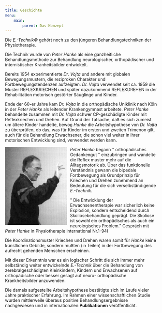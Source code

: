 ```yaml
---
title: Geschichte
menu:
    main:
        parent: Das Konzept
---
```

Die *E.-Technik&copy;*  gehört noch zu den jüngeren Behandlungstechniken der Physiotherapie.

Die Technik wurde von *Peter Hanke* als eine ganzheitliche Behandlungsmethode zur Behandlung neurologischer, orthopädischer und internistischer Kranheitsbilder entwickelt.

Bereits 1954 experimentierte *Dr. Vojta* und andere mit globalen   Bewegungsmustern, die reziproken Charakter und Fortbewegungstendenzen aufzeigten. *Dr. Vojta* verwendet  seit ca. 1959 die Muster REFLEXKRIECHEN und später dazukommend REFLEXDREHEN in der Rehabilitation  motorisch gestörter Säuglinge und Kinder.

Ende der 60-er Jahre kam *Dr. Vojta* in die orthopädische Uniklinik nach Köln  in der *Peter Hanke* als leitender Krankengymnast arbeitete. *Peter Hanke* behandelte zusammen mit *Dr. Vojta* schwer CP-geschädigte  Kinder mit Reflexkriechen und Drehen. Auf Grund der Tatsache, daß es sich zumeist um ältere Kinder  handelte, bewog *Hanke* die Arbeitshypothese von *Dr. Vojta*  zu überprüfen, ob das, was für Kinder im ersten und zweiten Trimenon gilt, auch für die Behandlung Erwachsener, die schon viel weiter in ihrer  motorischen Entwicklung sind, verwendet werden kann.

<img src="/images/uploads/Bild_Hanke.jpg"
     alt="Peter Hanke"
     height="258"
     width="205"
     style="float: left; margin-right: 10px;" />
*Peter Hanke* begann " orthopädisches Gedankengut "  einzubringen und wandelte die Reflex muster mehr auf die Alltagsmotorik ab. Über das funktionelle  Verständnis gewann die bipedale Fortbewegung als Grundprinzip für Kriechen und Drehen zunehmend an Bedeutung für die sich verselbständigende *E.-Technik.*

" Die Entwicklung der Erwachsenentherapie war sicherlich keine Explosion, sondern entscheidend durch  Skoliosebehandlung geprägt. Die Skoliose ist sowohl ein orthopädisches als auch ein neurologisches  Problem." Gespräch mit *Peter Hanke* in Physiotherapie international Nr.1-94)

Die Koordinationsmuster Kriechen und Drehen waren somit für *Hanke* keine künstlichen Gebilde, sondern mußten (in Teilen) in der Fortbewegung des aufrecht gehenden Menschen erscheinen.

Mit dieser Erkenntnis war es ein logischer Schritt die sich immer mehr selbständig weiter entwickelnde *E.-Technik* über die Behandlung von zerebralgeschädigten Kleinkindern, Kindern und  Erwachsenen auf orthopädische oder besser gesagt auf neuro- orthopädische Krankheitsbilder anzuwenden.

Die damals aufgestellte Arbeitshypothese bestätigte sich im Laufe vieler Jahre praktischer Erfahrung. Im Rahmen einer wissenschaftlichen Studie wurden mittlerweile überaus positive Behandlungsergebnisse nachgewiesen und in internationalen **Publikationen** veröffentlicht. 